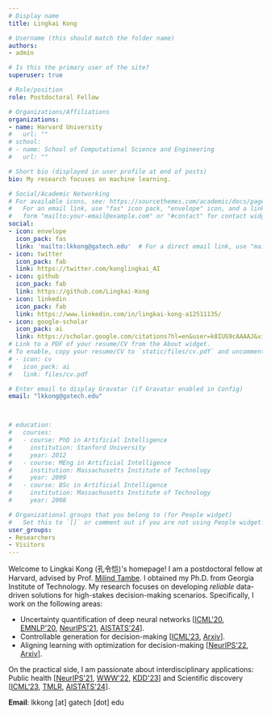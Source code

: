 ```yaml
---
# Display name
title: Lingkai Kong

# Username (this should match the folder name)
authors:
- admin

# Is this the primary user of the site?
superuser: true

# Role/position
role: Postdoctoral Fellow

# Organizations/Affiliations
organizations:
- name: Harvard University
#   url: ""
# school:
# - name: School of Computational Science and Engineering
#   url: ""

# Short bio (displayed in user profile at end of posts)
bio: My research focuses on machine learning.

# Social/Academic Networking
# For available icons, see: https://sourcethemes.com/academic/docs/page-builder/#icons
#   For an email link, use "fas" icon pack, "envelope" icon, and a link in the
#   form "mailto:your-email@example.com" or "#contact" for contact widget.
social:
- icon: envelope
  icon_pack: fas
  link: 'mailto:lkkong@gatech.edu'  # For a direct email link, use "mailto:test@example.org".
- icon: twitter
  icon_pack: fab
  link: https://twitter.com/konglingkai_AI
- icon: github
  icon_pack: fab
  link: https://github.com/Lingkai-Kong
- icon: linkedin
  icon_pack: fab
  link: https://www.linkedin.com/in/lingkai-kong-a12511135/
- icon: google-scholar
  icon_pack: ai
  link: https://scholar.google.com/citations?hl=en&user=k8IUG9cAAAAJ&view_op=list_works&authuser=1&gmla=AJsN-F7LpSeM-cp5ZhDWjJHvrdgXfFQrVeW5z7K86SLD8gf8yQJ7MXqn7F-lXicOpdvSX8PiDT9jWpEMGfi2dZtV-3m9lpVgfv02g__VdQwSqZcruTKSkCI
# Link to a PDF of your resume/CV from the About widget.
# To enable, copy your resume/CV to `static/files/cv.pdf` and uncomment the lines below.
# - icon: cv
#   icon_pack: ai
#   link: files/cv.pdf

# Enter email to display Gravatar (if Gravatar enabled in Config)
email: "lkkong@gatech.edu"



# education:
#   courses:
#   - course: PhD in Artificial Intelligence
#     institution: Stanford University
#     year: 2012
#   - course: MEng in Artificial Intelligence
#     institution: Massachusetts Institute of Technology
#     year: 2009
#   - course: BSc in Artificial Intelligence
#     institution: Massachusetts Institute of Technology
#     year: 2008

# Organizational groups that you belong to (for People widget)
#   Set this to `[]` or comment out if you are not using People widget.
user_groups:
- Researchers
- Visitors
---
```


Welcome to Lingkai Kong (孔令恺)'s homepage! I am a postdoctoral fellow at Harvard, advised by Prof. [Milind Tambe](https://teamcore.seas.harvard.edu/tambe). I obtained my Ph.D. from Georgia Institute of Technology. My research focuses on developing *reliable* data-driven solutions for high-stakes decision-making scenarios. Specifically, I work on the following areas:

- Uncertainty quantification of deep neural networks [[ICML'20](https://arxiv.org/abs/2008.10546), [EMNLP'20](https://arxiv.org/abs/2010.11506), [NeurIPS'21](https://arxiv.org/abs/2106.03904), [AISTATS'24](https://proceedings.mlr.press/v238/kong24a/kong24a.pdf)].  
- Controllable generation for decision-making [[ICML'23](https://arxiv.org/abs/2307.08849), [Arxiv](https://arxiv.org/abs/2402.18012)].  
- Aligning learning with optimization for decision-making [[NeurIPS'22]((https://arxiv.org/abs/2211.13837)), [Arxiv](https://arxiv.org/abs/2308.05889)].


On the practical side, I am passionate about  interdisciplinary applications: Public health [[NeurIPS'21](https://arxiv.org/abs/2106.03904), [WWW'22](https://arxiv.org/abs/2109.07438), [KDD'23](https://arxiv.org/abs/2206.07940)] and Scientific discovery [[ICML'23](https://arxiv.org/abs/2307.08849), [TMLR](https://arxiv.org/abs/2306.10060), [AISTATS'24](https://proceedings.mlr.press/v238/kong24a/kong24a.pdf)].

**Email**: lkkong [at] gatech [dot] edu
